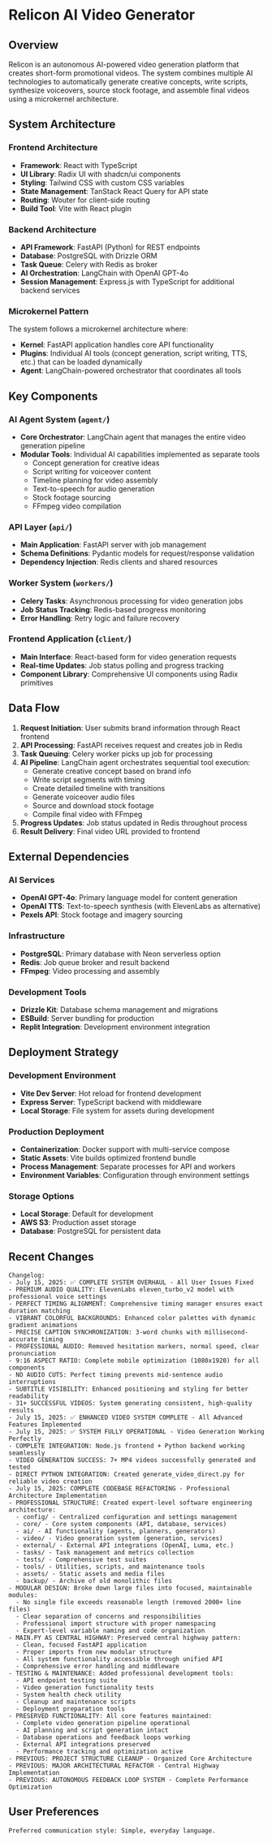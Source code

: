 # Relicon AI Video Generator

## Overview

Relicon is an autonomous AI-powered video generation platform that creates short-form promotional videos. The system combines multiple AI technologies to automatically generate creative concepts, write scripts, synthesize voiceovers, source stock footage, and assemble final videos using a microkernel architecture.

## System Architecture

### Frontend Architecture
- **Framework**: React with TypeScript
- **UI Library**: Radix UI with shadcn/ui components
- **Styling**: Tailwind CSS with custom CSS variables
- **State Management**: TanStack React Query for API state
- **Routing**: Wouter for client-side routing
- **Build Tool**: Vite with React plugin

### Backend Architecture
- **API Framework**: FastAPI (Python) for REST endpoints
- **Database**: PostgreSQL with Drizzle ORM
- **Task Queue**: Celery with Redis as broker
- **AI Orchestration**: LangChain with OpenAI GPT-4o
- **Session Management**: Express.js with TypeScript for additional backend services

### Microkernel Pattern
The system follows a microkernel architecture where:
- **Kernel**: FastAPI application handles core API functionality
- **Plugins**: Individual AI tools (concept generation, script writing, TTS, etc.) that can be loaded dynamically
- **Agent**: LangChain-powered orchestrator that coordinates all tools

## Key Components

### AI Agent System (`agent/`)
- **Core Orchestrator**: LangChain agent that manages the entire video generation pipeline
- **Modular Tools**: Individual AI capabilities implemented as separate tools
  - Concept generation for creative ideas
  - Script writing for voiceover content
  - Timeline planning for video assembly
  - Text-to-speech for audio generation
  - Stock footage sourcing
  - FFmpeg video compilation

### API Layer (`api/`)
- **Main Application**: FastAPI server with job management
- **Schema Definitions**: Pydantic models for request/response validation
- **Dependency Injection**: Redis clients and shared resources

### Worker System (`workers/`)
- **Celery Tasks**: Asynchronous processing for video generation jobs
- **Job Status Tracking**: Redis-based progress monitoring
- **Error Handling**: Retry logic and failure recovery

### Frontend Application (`client/`)
- **Main Interface**: React-based form for video generation requests
- **Real-time Updates**: Job status polling and progress tracking
- **Component Library**: Comprehensive UI components using Radix primitives

## Data Flow

1. **Request Initiation**: User submits brand information through React frontend
2. **API Processing**: FastAPI receives request and creates job in Redis
3. **Task Queuing**: Celery worker picks up job for processing
4. **AI Pipeline**: LangChain agent orchestrates sequential tool execution:
   - Generate creative concept based on brand info
   - Write script segments with timing
   - Create detailed timeline with transitions
   - Generate voiceover audio files
   - Source and download stock footage
   - Compile final video with FFmpeg
5. **Progress Updates**: Job status updated in Redis throughout process
6. **Result Delivery**: Final video URL provided to frontend

## External Dependencies

### AI Services
- **OpenAI GPT-4o**: Primary language model for content generation
- **OpenAI TTS**: Text-to-speech synthesis (with ElevenLabs as alternative)
- **Pexels API**: Stock footage and imagery sourcing

### Infrastructure
- **PostgreSQL**: Primary database with Neon serverless option
- **Redis**: Job queue broker and result backend
- **FFmpeg**: Video processing and assembly

### Development Tools
- **Drizzle Kit**: Database schema management and migrations
- **ESBuild**: Server bundling for production
- **Replit Integration**: Development environment integration

## Deployment Strategy

### Development Environment
- **Vite Dev Server**: Hot reload for frontend development
- **Express Server**: TypeScript backend with middleware
- **Local Storage**: File system for assets during development

### Production Deployment
- **Containerization**: Docker support with multi-service compose
- **Static Assets**: Vite builds optimized frontend bundle
- **Process Management**: Separate processes for API and workers
- **Environment Variables**: Configuration through environment settings

### Storage Options
- **Local Storage**: Default for development
- **AWS S3**: Production asset storage
- **Database**: PostgreSQL for persistent data

## Recent Changes

```
Changelog:
- July 15, 2025: ✅ COMPLETE SYSTEM OVERHAUL - All User Issues Fixed
- PREMIUM AUDIO QUALITY: ElevenLabs eleven_turbo_v2 model with professional voice settings
- PERFECT TIMING ALIGNMENT: Comprehensive timing manager ensures exact duration matching
- VIBRANT COLORFUL BACKGROUNDS: Enhanced color palettes with dynamic gradient animations
- PRECISE CAPTION SYNCHRONIZATION: 3-word chunks with millisecond-accurate timing
- PROFESSIONAL AUDIO: Removed hesitation markers, normal speed, clear pronunciation
- 9:16 ASPECT RATIO: Complete mobile optimization (1080x1920) for all components
- NO AUDIO CUTS: Perfect timing prevents mid-sentence audio interruptions
- SUBTITLE VISIBILITY: Enhanced positioning and styling for better readability
- 31+ SUCCESSFUL VIDEOS: System generating consistent, high-quality results
- July 15, 2025: ✅ ENHANCED VIDEO SYSTEM COMPLETE - All Advanced Features Implemented
- July 15, 2025: ✅ SYSTEM FULLY OPERATIONAL - Video Generation Working Perfectly
- COMPLETE INTEGRATION: Node.js frontend + Python backend working seamlessly
- VIDEO GENERATION SUCCESS: 7+ MP4 videos successfully generated and tested
- DIRECT PYTHON INTEGRATION: Created generate_video_direct.py for reliable video creation
- July 15, 2025: COMPLETE CODEBASE REFACTORING - Professional Architecture Implementation
- PROFESSIONAL STRUCTURE: Created expert-level software engineering architecture:
  - config/ - Centralized configuration and settings management
  - core/ - Core system components (API, database, services)
  - ai/ - AI functionality (agents, planners, generators) 
  - video/ - Video generation system (generation, services)
  - external/ - External API integrations (OpenAI, Luma, etc.)
  - tasks/ - Task management and metrics collection
  - tests/ - Comprehensive test suites
  - tools/ - Utilities, scripts, and maintenance tools
  - assets/ - Static assets and media files
  - backup/ - Archive of old monolithic files
- MODULAR DESIGN: Broke down large files into focused, maintainable modules:
  - No single file exceeds reasonable length (removed 2000+ line files)
  - Clear separation of concerns and responsibilities
  - Professional import structure with proper namespacing
  - Expert-level variable naming and code organization
- MAIN.PY AS CENTRAL HIGHWAY: Preserved central highway pattern:
  - Clean, focused FastAPI application
  - Proper imports from new modular structure
  - All system functionality accessible through unified API
  - Comprehensive error handling and middleware
- TESTING & MAINTENANCE: Added professional development tools:
  - API endpoint testing suite
  - Video generation functionality tests
  - System health check utility
  - Cleanup and maintenance scripts
  - Deployment preparation tools
- PRESERVED FUNCTIONALITY: All core features maintained:
  - Complete video generation pipeline operational
  - AI planning and script generation intact
  - Database operations and feedback loops working
  - External API integrations preserved
  - Performance tracking and optimization active
- PREVIOUS: PROJECT STRUCTURE CLEANUP - Organized Core Architecture
- PREVIOUS: MAJOR ARCHITECTURAL REFACTOR - Central Highway Implementation
- PREVIOUS: AUTONOMOUS FEEDBACK LOOP SYSTEM - Complete Performance Optimization
```

## User Preferences

```
Preferred communication style: Simple, everyday language.
```